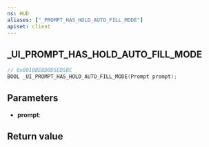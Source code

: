 ```yaml
---
ns: HUD
aliases: ["_PROMPT_HAS_HOLD_AUTO_FILL_MODE"]
apiset: client
---
```

## _UI_PROMPT_HAS_HOLD_AUTO_FILL_MODE

```c
// 0x8010BEBD0D5ED5BC
BOOL _UI_PROMPT_HAS_HOLD_AUTO_FILL_MODE(Prompt prompt);
```


## Parameters
* **prompt**:

## Return value